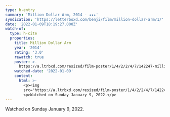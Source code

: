 ```yaml
---
type: h-entry
summary: 'Million Dollar Arm, 2014 - ★★★'
syndication: 'https://letterboxd.com/benji/film/million-dollar-arm/1/'
date: '2022-01-09T18:19:27.000Z'
watch-of:
  type: h-cite
  properties:
    title: Million Dollar Arm
    year: '2014'
    rating: '3.0'
    rewatch: true
    poster: >-
      https://a.ltrbxd.com/resized/film-poster/1/4/2/2/4/7/142247-million-dollar-arm-0-500-0-750-crop.jpg?k=628ef6efdd
    watched-date: '2022-01-09'
    content:
      html: >-
        <p><img
        src="https://a.ltrbxd.com/resized/film-poster/1/4/2/2/4/7/142247-million-dollar-arm-0-500-0-750-crop.jpg?k=628ef6efdd"/></p>
        <p>Watched on Sunday January 9, 2022.</p>
---
```

Watched on Sunday January 9, 2022.
